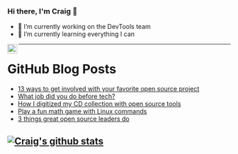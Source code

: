 ### Hi there, I'm Craig 👋

<!--
**CraigTeelFugro/CraigTeelFugro** is a ✨ _special_ ✨ repository because its `README.md` (this file) appears on your GitHub profile.

Here are some ideas to get you started:
-->

- 🔭 I’m currently working on the DevTools team
- 🌱 I’m currently learning everything I can

[<img align="left" alt="Craig Teel | LinkedIn" width="22px" src="https://cdn.jsdelivr.net/npm/simple-icons@v3/icons/linkedin.svg" />][linkedin]

---

# GitHub Blog Posts

<!-- BLOG-POST-LIST:START -->
- [13 ways to get involved with your favorite open source project](https://opensource.com/article/21/4/open-source-project-level)
- [What job did you do before tech?](https://opensource.com/article/21/4/jobs-before-tech)
- [How I digitized my CD collection with open source tools](https://opensource.com/article/21/4/digitize-cd-open-source-tools)
- [Play a fun math game with Linux commands](https://opensource.com/article/21/4/math-game-linux-commands)
- [3 things great open source leaders do](https://opensource.com/article/21/4/traits-open-source-leader)
<!-- BLOG-POST-LIST:END -->

## [![Craig's github stats](https://github-readme-stats.vercel.app/api?username=craigteelfugro)](https://github.com/anuraghazra/github-readme-stats)


[linkedin]: https://linkedin.com/in/craig-teel-b8786771
